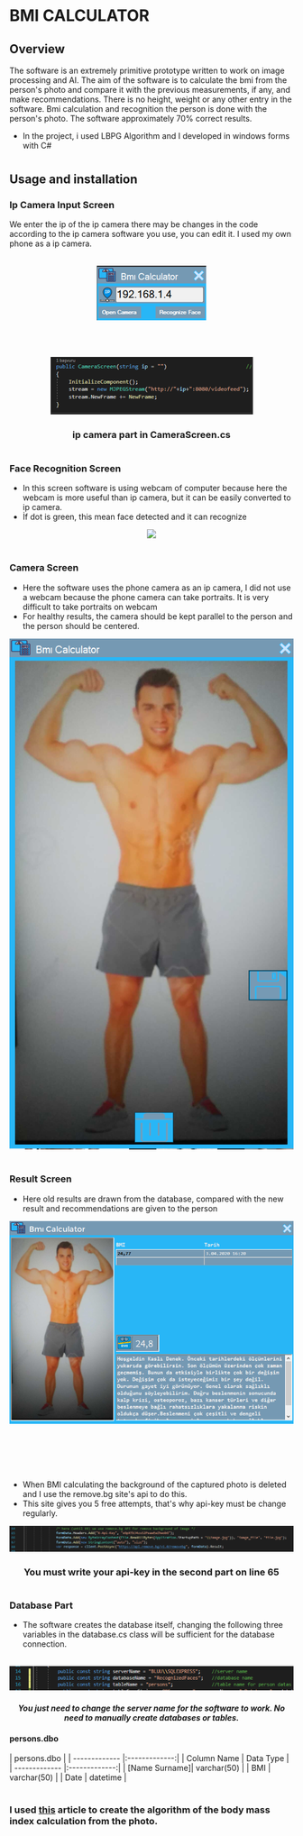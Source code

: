 # BMI CALCULATOR

## Overview

The software is an extremely primitive prototype written to work on image processing and AI. The aim of the software is to calculate the bmi from the person's photo and compare it with the previous measurements, if any, and make recommendations. There is no height, weight or any other entry in the software. Bmi calculation and recognition the person is done with the person's photo.
The software approximately 70% correct results.

* In the project, i used LBPG Algorithm and I developed in windows forms with C#

# 

## Usage and installation

### Ip Camera Input Screen

We enter the ip of the ip camera there may be changes in the code according to the ip camera software you use, you can edit it. I used my own phone as a ip camera.
<br></br>
<p align="center">
  <img src="https://github.com/meteahmetyakar/Bmi-Calculator-With-Image-Processing/blob/main/images/ip-camera-input.png" />
</p>
<br></br>

<p align="center">
  <img src="https://github.com/meteahmetyakar/Bmi-Calculator-With-Image-Processing/blob/main/images/ip-camera-input-code.png" />
</p> 
<h3 align="center">ip camera part in CameraScreen.cs</h3>

# 

### Face Recognition Screen

* In this screen software is using webcam of computer because here the webcam is more useful than ip camera, but it can be easily converted to ip camera.
* İf dot is green, this mean face detected and it can recognize

<p align="center">
  <img src="https://github.com/meteahmetyakar/Bmi-Calculator-With-Image-Processing/blob/main/images/face-detection.gif" />
</p> 

# 

### Camera Screen

* Here the software uses the phone camera as an ip camera, I did not use a webcam because the phone camera can take portraits. It is very difficult to take portraits on webcam
* For healthy results, the camera should be kept parallel to the person and the person should be centered.

<p align="center">
  <img src="https://github.com/meteahmetyakar/Bmi-Calculator-With-Image-Processing/blob/main/images/camera-screen.png" />
</p> 

# 

### Result Screen

* Here old results are drawn from the database, compared with the new result and recommendations are given to the person

<p align="center">
  <img src="https://github.com/meteahmetyakar/Bmi-Calculator-With-Image-Processing/blob/main/images/result-screen.png" />
</p> 

<br></br>
<br></br>

* When BMI calculating the background of the captured photo is deleted and I use the remove.bg site's api to do this.
* This site gives you 5 free attempts, that's why api-key must be change regularly.

<p align="center">
  <img src="https://github.com/meteahmetyakar/Bmi-Calculator-With-Image-Processing/blob/main/images/remove-bg-part.png" />
</p>
<h3 align="center">You must write your api-key in the second part on line 65</h3>


# 

### Database Part

* The software creates the database itself, changing the following three variables in the database.cs class will be sufficient for the database connection.
<br></br>
<p align="center">
  <img src="https://github.com/meteahmetyakar/Bmi-Calculator-With-Image-Processing/blob/main/images/database-information.png" />
</p>
<i><h4 align="center">You just need to change the server name for the software to work. No need to manually create databases or tables.</h4></i>

#### persons.dbo
| persons.dbo   |
| ------------- |:-------------:|
| Column Name   | Data Type     |
| ------------- |:-------------:|
| [Name Surname]| varchar(50)   |
| BMI           | varchar(50)   |
| Date          | datetime      |

# 

### I used [this](https://github.com/meteahmetyakar/Bmi-Calculator-With-Image-Processing/blob/main/Calculation-of-BMI-using-image-processing-techniques.pdf) article to create the algorithm of the body mass index calculation from the photo.
